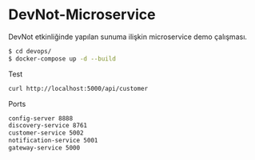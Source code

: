 # DevNot-Microservice
DevNot etkinliğinde yapılan sunuma ilişkin microservice demo çalışması.

```sh
$ cd devops/
$ docker-compose up -d --build
```

Test

```sh
curl http://localhost:5000/api/customer
```

Ports
```sh
config-server 8888
discovery-service 8761
customer-service 5002
notification-service 5001
gateway-service 5000
```

